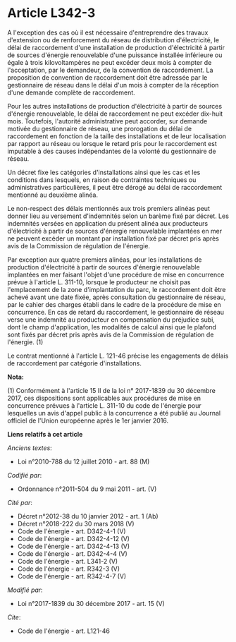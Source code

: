 # Article L342-3

A l'exception des cas où il est nécessaire d'entreprendre des travaux d'extension ou de renforcement du réseau de
distribution d'électricité, le délai de raccordement d'une installation de production d'électricité à partir de sources
d'énergie renouvelable d'une puissance installée inférieure ou égale à trois kilovoltampères ne peut excéder deux mois à
compter de l'acceptation, par le demandeur, de la convention de raccordement. La proposition de convention de raccordement
doit être adressée par le gestionnaire de réseau dans le délai d'un mois à compter de la réception d'une demande complète de
raccordement.

Pour les autres installations de production d'électricité à partir de sources d'énergie renouvelable, le délai de
raccordement ne peut excéder dix-huit mois. Toutefois, l'autorité administrative peut accorder, sur demande motivée du
gestionnaire de réseau, une prorogation du délai de raccordement en fonction de la taille des installations et de leur
localisation par rapport au réseau ou lorsque le retard pris pour le raccordement est imputable à des causes indépendantes de
la volonté du gestionnaire de réseau.

Un décret fixe les catégories d'installations ainsi que les cas et les conditions dans lesquels, en raison de contraintes
techniques ou administratives particulières, il peut être dérogé au délai de raccordement mentionné au deuxième alinéa.

Le non-respect des délais mentionnés aux trois premiers alinéas peut donner lieu au versement d'indemnités selon un barème
fixé par décret. Les indemnités versées en application du présent alinéa aux producteurs d'électricité à partir de sources
d'énergie renouvelable implantées en mer ne peuvent excéder un montant par installation fixé par décret pris après avis de la
Commission de régulation de l'énergie.

Par exception aux quatre premiers alinéas, pour les installations de production d'électricité à partir de sources d'énergie
renouvelable implantées en mer faisant l'objet d'une procédure de mise en concurrence prévue à l'article L. 311-10, lorsque
le producteur ne choisit pas l'emplacement de la zone d'implantation du parc, le raccordement doit être achevé avant une date
fixée, après consultation du gestionnaire de réseau, par le cahier des charges établi dans le cadre de la procédure de mise
en concurrence. En cas de retard du raccordement, le gestionnaire de réseau verse une indemnité au producteur en compensation
du préjudice subi, dont le champ d'application, les modalités de calcul ainsi que le plafond sont fixés par décret pris après
avis de la Commission de régulation de l'énergie. (1)

Le contrat mentionné à l'article L. 121-46 précise les engagements de délais de raccordement par catégorie d'installations.

**Nota:**

(1) Conformément à l'article 15 II de la loi n° 2017-1839 du 30 décembre 2017, ces dispositions sont applicables aux
procédures de mise en concurrence prévues à l'article L. 311-10 du code de l'énergie pour lesquelles un avis d'appel public à
la concurrence a été publié au Journal officiel de l'Union européenne après le 1er janvier 2016.

**Liens relatifs à cet article**

_Anciens textes_:

  - Loi n°2010-788 du 12 juillet 2010 - art. 88 (M)

_Codifié par_:

  - Ordonnance n°2011-504 du 9 mai 2011 - art. (V)

_Cité par_:

  - Décret n°2012-38 du 10 janvier 2012 - art. 1 (Ab)
  - Décret n°2018-222 du 30 mars 2018 (V)
  - Code de l'énergie - art. D342-4-1 (V)
  - Code de l'énergie - art. D342-4-12 (V)
  - Code de l'énergie - art. D342-4-13 (V)
  - Code de l'énergie - art. D342-4-4 (V)
  - Code de l'énergie - art. L341-2 (V)
  - Code de l'énergie - art. R342-3 (V)
  - Code de l'énergie - art. R342-4-7 (V)

_Modifié par_:

  - Loi n°2017-1839 du 30 décembre 2017 - art. 15 (V)

_Cite_:

  - Code de l'énergie - art. L121-46
